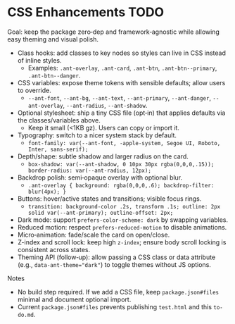 # CSS Enhancements TODO

Goal: keep the package zero‑dep and framework‑agnostic while allowing easy theming and visual polish.

- Class hooks: add classes to key nodes so styles can live in CSS instead of inline styles.
  - Examples: `.ant-overlay`, `.ant-card`, `.ant-btn`, `.ant-btn--primary`, `.ant-btn--danger`.
- CSS variables: expose theme tokens with sensible defaults; allow users to override.
  - `--ant-font`, `--ant-bg`, `--ant-text`, `--ant-primary`, `--ant-danger`, `--ant-overlay`, `--ant-radius`, `--ant-shadow`.
- Optional stylesheet: ship a tiny CSS file (opt‑in) that applies defaults via the classes/variables above.
  - Keep it small (<1KB gz). Users can copy or import it.
- Typography: switch to a nicer system stack by default.
  - `font-family: var(--ant-font, -apple-system, Segoe UI, Roboto, Inter, sans-serif);`
- Depth/shape: subtle shadow and larger radius on the card.
  - `box-shadow: var(--ant-shadow, 0 10px 30px rgba(0,0,0,.15)); border-radius: var(--ant-radius, 12px);`
- Backdrop polish: semi‑opaque overlay with optional blur.
  - `.ant-overlay { background: rgba(0,0,0,.6); backdrop-filter: blur(4px); }`
- Buttons: hover/active states and transitions; visible focus rings.
  - `transition: background-color .2s, transform .1s; outline: 2px solid var(--ant-primary); outline-offset: 2px;`
- Dark mode: support `prefers-color-scheme: dark` by swapping variables.
- Reduced motion: respect `prefers-reduced-motion` to disable animations.
- Micro‑animation: fade/scale the card on open/close.
- Z-index and scroll lock: keep high `z-index`; ensure body scroll locking is consistent across states.
- Theming API (follow‑up): allow passing a CSS class or data attribute (e.g., `data-ant-theme="dark"`) to toggle themes without JS options.

Notes
- No build step required. If we add a CSS file, keep `package.json#files` minimal and document optional import.
- Current `package.json#files` prevents publishing `test.html` and this `to-do.md`.
